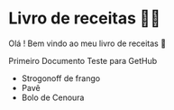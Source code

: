 # Livro de receitas :man_cook:



Olá ! Bem vindo ao meu livro de receitas :wave:

Primeiro Documento Teste para GetHub

- Strogonoff de frango
- Pavê
- Bolo de Cenoura
